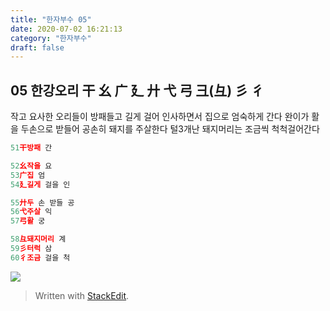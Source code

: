 ```yaml
---
title: "한자부수 05"
date: 2020-07-02 16:21:13
category: "한자부수"
draft: false
---
```

## 05 한강오리 干 幺 广 廴 廾 弋 弓 彐(彑) 彡 彳
작고 요사한 오리들이  방패들고 길게 걸어 인사하면서  집으로 엄숙하게 간다
완이가  활을 두손으로 받들어  공손히  돼지를 주살한다
털3개난 돼지머리는 조금씩 척척걸어간다
```js
51干방패 간

52幺작을 요
53广집 엄
54廴길게 걸을 인

55廾두 손 받들 공
56弋주살 익
57弓활 궁

58彑돼지머리 계
59彡터럭 삼
60彳조금 걸을 척
```

![](https://i.ibb.co/410CyRQ/2020-07-03-2-39-13.png )

> Written with [StackEdit](https://stackedit.io/).
<!--stackedit_data:
eyJoaXN0b3J5IjpbLTE0NzA2MjgyMTAsMTg0NjAwNDMwMV19
-->
